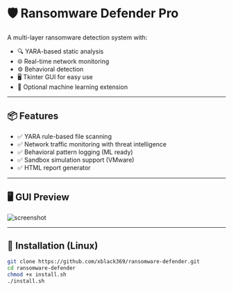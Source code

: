 # 🛡️ Ransomware Defender Pro

A multi-layer ransomware detection system with:
- 🔍 YARA-based static analysis
- 🌐 Real-time network monitoring
- ⚙️ Behavioral detection
- 🖥️ Tkinter GUI for easy use
- 🧠 Optional machine learning extension

---

## 📦 Features

- ✅ YARA rule-based file scanning
- ✅ Network traffic monitoring with threat intelligence
- ✅ Behavioral pattern logging (ML ready)
- ✅ Sandbox simulation support (VMware)
- ✅ HTML report generator

---

## 🖥️ GUI Preview

![screenshot](assets/gui_preview.png)

---

## 🔧 Installation (Linux)

```bash
git clone https://github.com/xblack369/ransomware-defender.git
cd ransomware-defender
chmod +x install.sh
./install.sh
